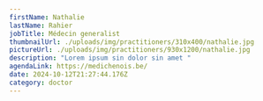 ```yaml
---
firstName: Nathalie
lastName: Rahier
jobTitle: Médecin generalist
thumbnailUrl: ./uploads/img/practitioners/310x400/nathalie.jpg
pictureUrl: ./uploads/img/practitioners/930x1200/nathalie.jpg
description: "Lorem ipsum sin dolor sin amet "
agendaLink: https://medichenois.be/
date: 2024-10-12T21:27:44.176Z
category: doctor
---
```

